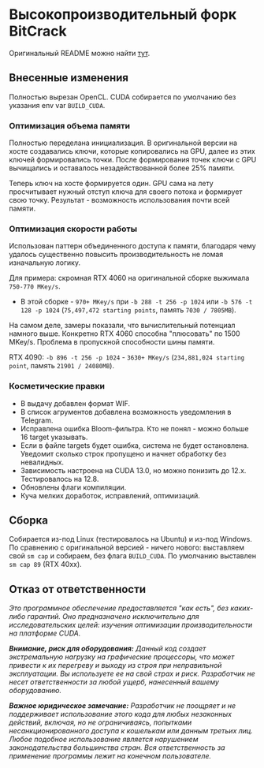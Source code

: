 # Высокопроизводительный форк BitCrack

Оригинальный README можно найти [тут](https://github.com/brichard19/BitCrack).

## Внесенные изменения

Полностью вырезан OpenCL.
CUDA собирается по умолчанию без указания env var `BUILD_CUDA`.

### Оптимизация объема памяти

Полностью переделана инициализация.
В оригинальной версии на хосте создавались ключи, которые копировались на GPU, далее из этих ключей формировались точки.
После формирования точек ключи с GPU вычищались и оставалось незадействованной более 25% памяти.

Теперь ключ на хосте формируется один.
GPU сама на лету просчитывает нужный отступ ключа для своего потока и формирует свою точку.
Результат - возможность использования почти всей памяти.

### Оптимизация скорости работы

Использован паттерн объединенного доступа к памяти, благодаря чему удалось существенно повысить производительность не ломая изначальную логику.

Для примера: скромная RTX 4060 на оригинальной сборке выжимала `750-770 MKey/s`.
- В этой сборке - `970+ MKey/s` при `-b 288 -t 256 -p 1024` или `-b 576 -t 128 -p 1024` (`75,497,472 starting points`, память `7030 / 7805MB`).

На самом деле, замеры показали, что вычислительный потенциал намного выше.
Конкретно RTX 4060 способна "плюсовать" по 1500 MKey/s.
Проблема в пропускной способности шины памяти.

RTX 4090: `-b 896 -t 256 -p 1024` - `3630+ MKey/s` (`234,881,024 starting point`, память `21901 / 24080MB`).

### Косметические правки

- В выдачу добавлен формат WIF.
- В список агрументов добавлена возможность уведомления в Telegram.
- Исправлена ошибка Bloom-фильтра. Кто не понял - можно больше 16 target указывать.
- Если в файле targets будет ошибка, система не будет остановлена. Уведомит сколько строк пропущено и начнет обработку без невалидных.
- Зависимость настроена на CUDA 13.0, но можно понизить до 12.x. Тестировалось на 12.8.
- Обновлены флаги компиляции.
- Куча мелких доработок, исправлений, оптимизаций.

## Сборка

Собирается из-под Linux (тестировалось на Ubuntu) и из-под Windows.
По сравнению с оригинальной версией - ничего нового: выставляем свой `sm cap` и собираем, без флага `BUILD_CUDA`.
По умолчанию выставлен `sm cap 89` (RTX 40xx).

## Отказ от ответственности

_Это программное обеспечение предоставляется "как есть", без каких-либо гарантий._
_Оно предназначено исключительно для исследовательских целей: изучения оптимизации производительности на платформе CUDA._

_**Внимание, риск для оборудования:** Данный код создает экстремальную нагрузку на графические процессоры, что может привести к их перегреву и выходу из строя при неправильной эксплуатации._
_Вы используете ее на свой страх и риск._
_Разработчик не несет ответственности за любой ущерб, нанесенный вашему оборудованию._

_**Важное юридическое замечание:** Разработчик не поощряет и не поддерживает использование этого кода для любых незаконных действий, включая, но не ограничиваясь, попытками несанкционированного доступа к кошелькам или данным третьих лиц._
_Любое подобное использование является нарушением законодательства большинства стран._
_Вся ответственность за применение программы лежит на конечном пользователе._
